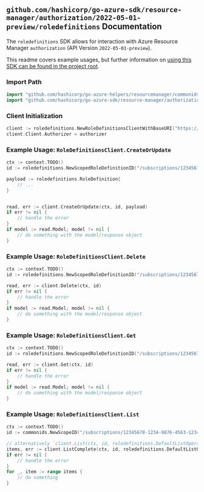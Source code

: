 
## `github.com/hashicorp/go-azure-sdk/resource-manager/authorization/2022-05-01-preview/roledefinitions` Documentation

The `roledefinitions` SDK allows for interaction with Azure Resource Manager `authorization` (API Version `2022-05-01-preview`).

This readme covers example usages, but further information on [using this SDK can be found in the project root](https://github.com/hashicorp/go-azure-sdk/tree/main/docs).

### Import Path

```go
import "github.com/hashicorp/go-azure-helpers/resourcemanager/commonids"
import "github.com/hashicorp/go-azure-sdk/resource-manager/authorization/2022-05-01-preview/roledefinitions"
```


### Client Initialization

```go
client := roledefinitions.NewRoleDefinitionsClientWithBaseURI("https://management.azure.com")
client.Client.Authorizer = authorizer
```


### Example Usage: `RoleDefinitionsClient.CreateOrUpdate`

```go
ctx := context.TODO()
id := roledefinitions.NewScopedRoleDefinitionID("/subscriptions/12345678-1234-9876-4563-123456789012/resourceGroups/some-resource-group", "roleDefinitionIdValue")

payload := roledefinitions.RoleDefinition{
	// ...
}


read, err := client.CreateOrUpdate(ctx, id, payload)
if err != nil {
	// handle the error
}
if model := read.Model; model != nil {
	// do something with the model/response object
}
```


### Example Usage: `RoleDefinitionsClient.Delete`

```go
ctx := context.TODO()
id := roledefinitions.NewScopedRoleDefinitionID("/subscriptions/12345678-1234-9876-4563-123456789012/resourceGroups/some-resource-group", "roleDefinitionIdValue")

read, err := client.Delete(ctx, id)
if err != nil {
	// handle the error
}
if model := read.Model; model != nil {
	// do something with the model/response object
}
```


### Example Usage: `RoleDefinitionsClient.Get`

```go
ctx := context.TODO()
id := roledefinitions.NewScopedRoleDefinitionID("/subscriptions/12345678-1234-9876-4563-123456789012/resourceGroups/some-resource-group", "roleDefinitionIdValue")

read, err := client.Get(ctx, id)
if err != nil {
	// handle the error
}
if model := read.Model; model != nil {
	// do something with the model/response object
}
```


### Example Usage: `RoleDefinitionsClient.List`

```go
ctx := context.TODO()
id := commonids.NewScopeID("/subscriptions/12345678-1234-9876-4563-123456789012/resourceGroups/some-resource-group")

// alternatively `client.List(ctx, id, roledefinitions.DefaultListOperationOptions())` can be used to do batched pagination
items, err := client.ListComplete(ctx, id, roledefinitions.DefaultListOperationOptions())
if err != nil {
	// handle the error
}
for _, item := range items {
	// do something
}
```
